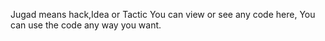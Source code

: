 Jugad means hack,Idea or Tactic
You can view or see any code here, You can use the code any way you want.